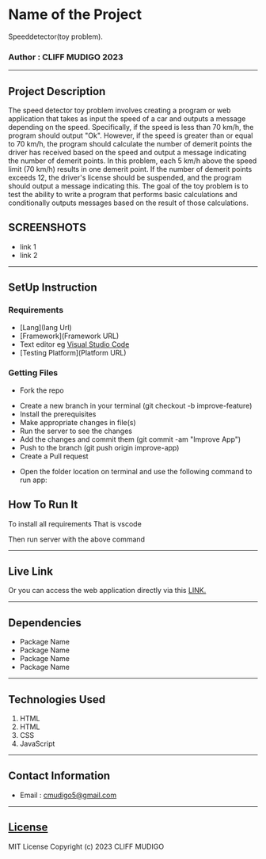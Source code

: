 # Name of the Project
Speeddetector(toy problem).
### Author : CLIFF MUDIGO 2023
****
## Project Description
The speed detector toy problem involves creating a program or web application that takes as input the speed of a car and outputs a message depending on the speed. Specifically, if the speed is less than 70 km/h, the program should output "Ok". However, if the speed is greater than or equal to 70 km/h, the program should calculate the number of demerit points the driver has received based on the speed and output a message indicating the number of demerit points. In this problem, each 5 km/h above the speed limit (70 km/h) results in one demerit point. If the number of demerit points exceeds 12, the driver's license should be suspended, and the program should output a message indicating this. The goal of the toy problem is to test the ability to write a program that performs basic calculations and conditionally outputs messages based on the result of those calculations.

## SCREENSHOTS
- link 1
- link 2


********
## SetUp Instruction
### Requirements
* [Lang](lang Url)
* [Framework](Framework URL)
* Text editor eg [Visual Studio Code](https://code.visualstudio.com/download)
* [Testing Platform](Platform URL)


### Getting Files
* Fork the repo
- Create a new branch in your terminal (git checkout -b improve-feature)
- Install the prerequisites
- Make appropriate changes in file(s)
- Run the server to see the changes
- Add the changes and commit them (git commit -am "Improve App")
- Push to the branch (git push origin improve-app)
- Create a Pull request
* Open the folder location on terminal and use the following command to run app:

## How To Run It

To install all requirements That is vscode


Then run server with the above command
*****
## Live Link
Or you can access the web application directly via this [LINK.](https://beautiful-valkyrie-1fff2a.netlify.app/)
*****
## Dependencies
- Package Name
- Package Name
- Package Name
- Package Name
*****
## Technologies Used
1. HTML
2. HTML
3. CSS
4. JavaScript
*****
## Contact Information
* Email : cmudigo5@gmail.com
*****
## [License](LICENSE)
MIT License
Copyright (c) 2023 CLIFF MUDIGO